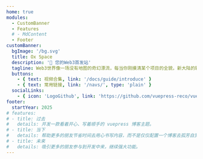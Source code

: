 ```yaml
---
home: true
modules:
  - CustomBanner
  - Features
  # - MdContent
  - Footer
customBanner:
  bgImage: '/bg.svg'
  title: Ox Space
  description: '🎒 您的Web3首发站'
  tagline: Web3世界像一场没有地图的奇幻漂流，每当你刚摸清某个项目的全貌，新大陆的轮廓又在地平线上若隐若现。这并不是技术密码太难破译，而是整个生态正在用光速编织着错综复杂的故事线。从第一个披萨饼的售出到NFT头像的文艺复兴，再到Defi&DAO组织的热血革命，每个加密传说都藏着值得深挖的前传与番外。
  buttons:
    - { text: 视频合集, link: '/docs/guide/introduce' }
    - { text: 常用链接, link: '/navs/', type: 'plain' }
  socialLinks:
    - { icon: 'LogoGithub', link: 'https://github.com/vuepress-reco/vuepress-theme-reco' }
footer:
  startYear: 2025
# features:
# - title: 过去
#   details: 开发一款看着开心、写着顺手的 vuepress 博客主题。
# - title: 当下
#   details: 帮助更多的朋友节省时间去用心书写内容，而不是仅仅配置一个博客去孤芳自赏。
# - title: 未来
#   details: 吸引更多的朋友参与到开发中来，继续强大功能。
---
```

<!-- 
## 快速开始

::: tip
前往 [这里](/docs/guide/gui-builder.html) 体验全新可视化搭建脚手架。
:::

**npx**

```bash
# 初始化，并选择 2.x
npx @vuepress-reco/theme-cli init
```

**npm**

```bash
# 初始化，并选择 2.x
npm install @vuepress-reco/theme-cli@1.0.7 -g
theme-cli init
```

**yarn**

```bash
# 初始化，并选择 2.x
yarn global add @vuepress-reco/theme-cli@1.0.7
theme-cli init
``` -->
